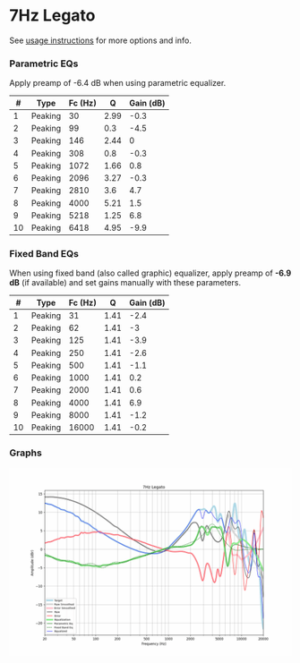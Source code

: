 # 7Hz Legato
See [usage instructions](https://github.com/jaakkopasanen/AutoEq#usage) for more options and info.

### Parametric EQs
Apply preamp of -6.4 dB when using parametric equalizer.

|   # | Type    |   Fc (Hz) |    Q |   Gain (dB) |
|-----|---------|-----------|------|-------------|
|   1 | Peaking |        30 | 2.99 |        -0.3 |
|   2 | Peaking |        99 | 0.3  |        -4.5 |
|   3 | Peaking |       146 | 2.44 |         0   |
|   4 | Peaking |       308 | 0.8  |        -0.3 |
|   5 | Peaking |      1072 | 1.66 |         0.8 |
|   6 | Peaking |      2096 | 3.27 |        -0.3 |
|   7 | Peaking |      2810 | 3.6  |         4.7 |
|   8 | Peaking |      4000 | 5.21 |         1.5 |
|   9 | Peaking |      5218 | 1.25 |         6.8 |
|  10 | Peaking |      6418 | 4.95 |        -9.9 |

### Fixed Band EQs
When using fixed band (also called graphic) equalizer, apply preamp of **-6.9 dB** (if available) and set gains manually with these parameters.

|   # | Type    |   Fc (Hz) |    Q |   Gain (dB) |
|-----|---------|-----------|------|-------------|
|   1 | Peaking |        31 | 1.41 |        -2.4 |
|   2 | Peaking |        62 | 1.41 |        -3   |
|   3 | Peaking |       125 | 1.41 |        -3.9 |
|   4 | Peaking |       250 | 1.41 |        -2.6 |
|   5 | Peaking |       500 | 1.41 |        -1.1 |
|   6 | Peaking |      1000 | 1.41 |         0.2 |
|   7 | Peaking |      2000 | 1.41 |         0.6 |
|   8 | Peaking |      4000 | 1.41 |         6.9 |
|   9 | Peaking |      8000 | 1.41 |        -1.2 |
|  10 | Peaking |     16000 | 1.41 |        -0.2 |

### Graphs
![](./7Hz%20Legato.png)
